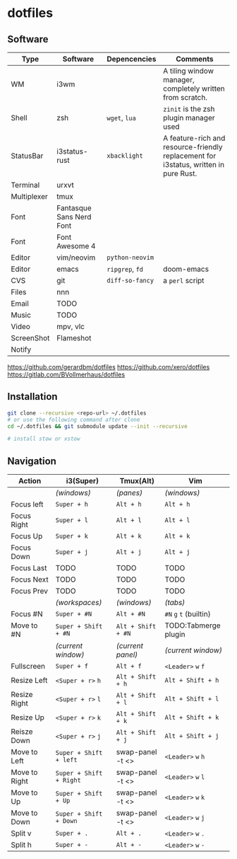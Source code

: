 # dotfiles

## Software
| Type        | Software                 | Depencencies    | Comments                                                                             |
|-------------|--------------------------|-----------------|--------------------------------------------------------------------------------------|
| WM          | i3wm                     |                 | A tiling window manager, completely written from scratch.                            |
| Shell       | zsh                      | `wget`, `lua`   | `zinit` is the zsh plugin manager used                                               |
| StatusBar   | i3status-rust            | `xbacklight`    | A feature-rich and resource-friendly replacement for i3status, written in pure Rust. |
| Terminal    | urxvt                    |                 |                                                                                      |
| Multiplexer | tmux                     |                 |                                                                                      |
| Font        | Fantasque Sans Nerd Font |                 |                                                                                      |
| Font        | Font Awesome 4           |                 |                                                                                      |
| Editor      | vim/neovim               | `python-neovim` |                                                                                      |
| Editor      | emacs                    | `ripgrep`, `fd` | doom-emacs                                                                           |
| CVS         | git                      | `diff-so-fancy` | a `perl` script                                                                      |
| Files       | nnn                      |                 |                                                                                      |
| Email       | TODO                     |                 |                                                                                      |
| Music       | TODO                     |                 |                                                                                      |
| Video       | mpv, vlc                 |                 |                                                                                      |
| ScreenShot  | Flameshot                |                 |                                                                                      |
| Notify      |                          |                 |                                                                                      |

https://github.com/gerardbm/dotfiles
https://github.com/xero/dotfiles
https://gitlab.com/BVollmerhaus/dotfiles

## Installation

``` sh
git clone --recursive <repo-url> ~/.dotfiles
# or use the following command after clone
cd ~/.dotfiles && git submodule update --init --recursive 

# install stow or xstow
```

## Navigation

| Action        | i3(Super)               | Tmux(Alt)          | Vim                    |
|---------------|-------------------------|--------------------|------------------------|
|               | _(windows)_             | _(panes)_          | _(windows)_            |
| Focus left    | `Super + h`             | `Alt + h`          | `Alt + h`              |
| Focus Right   | `Super + l`             | `Alt + l`          | `Alt + l`              |
| Focus Up      | `Super + k`             | `Alt + k`          | `Alt + k`              |
| Focus Down    | `Super + j`             | `Alt + j`          | `Alt + j`              |
| Focus Last    | TODO                    | TODO               | TODO                   |
| Focus Next    | TODO                    | TODO               | TODO                   |
| Focus Prev    | TODO                    | TODO               | TODO                   |
|               | _(workspaces)_          | _(windows)_        | _(tabs)_               |
| Focus #N      | `Super + #N`            | `Alt + #N`         | `#N` `g` `t` (builtin) |
| Move to #N    | `Super + Shift + #N`    | `Alt + Shift + #N` | TODO:Tabmerge plugin   |
|               | _(current window)_      | _(current panel)_  | _(current window)_     |
| Fullscreen    | `Super + f`             | `Alt + f`          | `<Leader>` `w` `f`     |
| Resize Left   | `<Super + r>` `h`       | `Alt + Shift + h`  | `Alt + Shift + h`      |
| Resize Right  | `<Super + r>` `l`       | `Alt + Shift + l`  | `Alt + Shift + l`      |
| Resize Up     | `<Super + r>` `k`       | `Alt + Shift + k`  | `Alt + Shift + k`      |
| Reisze Down   | `<Super + r>` `j`       | `Alt + Shift + j`  | `Alt + Shift + j`      |
| Move to Left  | `Super + Shift + left`  | swap-panel -t <>   | `<Leader>` `w` `h`     |
| Move to Right | `Super + Shift + Right` | swap-panel -t <>   | `<Leader>` `w` `l`     |
| Move to Up    | `Super + Shift + Up`    | swap-panel -t <>   | `<Leader>` `w` `k`     |
| Move to Down  | `Super + Shift + Down`  | swap-panel -t <>   | `<Leader>` `w` `j`     |
| Split v       | `Super + .`             | `Alt + .`          | `<Leader>` `w` `.`     |
| Split h       | `Super + -`             | `Alt + -`          | `<Leader>` `w` `-`     |
